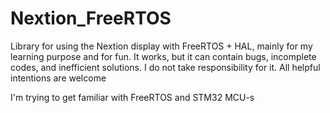 # Nextion_FreeRTOS
Library for using the Nextion display with FreeRTOS + HAL, mainly for my learning purpose and for fun.
It works, but it can contain bugs, incomplete codes, and inefficient solutions. 
I do not take responsibility for it. All helpful intentions are welcome

I'm trying to get familiar with FreeRTOS and STM32 MCU-s
